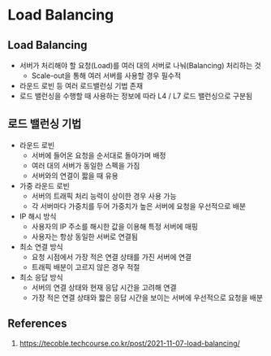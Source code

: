 # Load Balancing

## Load Balancing

- 서버가 처리해야 할 요청(Load)를 여러 대의 서버로 나눠(Balancing) 처리하는 것
  - Scale-out을 통해 여러 서버를 사용할 경우 필수적
- 라운드 로빈 등 여러 로드밸런싱 기법 존재
- 로드 밸런싱을 수행할 때 사용하는 정보에 따라 L4 / L7 로드 밸런싱으로 구분됨

## 로드 밸런싱 기법

- 라운드 로빈
  - 서버에 들어온 요청을 순서대로 돌아가며 배정
  - 여러 대의 서버가 동일한 스펙을 가짐
  - 서버와의 연결이 짧을 때 유용
- 가중 라운드 로빈
  - 서버의 트래픽 처리 능력이 상이한 경우 사용 가능
  - 각 서버마다 가중치를 두어 가중치가 높은 서버에 요청을 우선적으로 배분
- IP 해시 방식
  - 사용자의 IP 주소를 해시한 값을 이용해 특정 서버에 매핑
  - 사용자는 항상 동일한 서버로 연결됨
- 최소 연결 방식
  - 요청 시점에서 가장 적은 연결 상태를 가진 서버에 연결
  - 트래픽 배분이 고르지 않은 경우 적절
- 최소 응답 방식
  - 서버의 연결 상태와 현재 응답 시간을 고려해 연결
  - 가장 적은 연결 상태와 짧은 응답 시간을 보이는 서버에 우선적으로 요청을 배분

## References

1. https://tecoble.techcourse.co.kr/post/2021-11-07-load-balancing/
